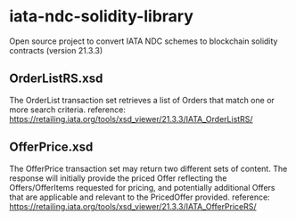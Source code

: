 # iata-ndc-solidity-library
Open source project to convert IATA NDC schemes to blockchain solidity contracts (version 21.3.3)

## OrderListRS.xsd

The OrderList transaction set retrieves a list of Orders that match one or more search criteria.
reference: https://retailing.iata.org/tools/xsd_viewer/21.3.3/IATA_OrderListRS/

## OfferPrice.xsd

The OfferPrice transaction set may return two different sets of content. The response will initially provide the priced Offer reflecting the Offers/OfferItems requested for pricing, and potentially additional Offers that are applicable and relevant to the PricedOffer provided.
reference: https://retailing.iata.org/tools/xsd_viewer/21.3.3/IATA_OfferPriceRS/
